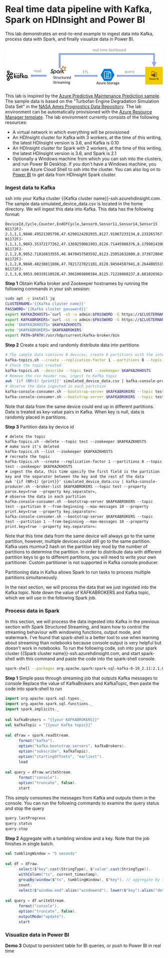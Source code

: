 # Real time data pipeline with Kafka, Spark on HDInsight and Power BI #

This lab demonstrates an end-to-end example to ingest data into Kafka, process data with Spark, and finally visualize data in Power BI.

![Alt text](/KafkaSparkBILab/diagram.png?raw=true "Data Pipeline")

This lab is inspired by the [Azure Predictive Maintenance Prediction sample](https://gallery.cortanaintelligence.com/Collection/Predictive-Maintenance-Template-3).  The sample data is based on the "Turbofan Engine Degradation Simulation Data Set" in the [NASA Ames Prognostics Data Repository](http://ti.arc.nasa.gov/tech/dash/pcoe/prognostic-data-repository/). The lab environment can be automatically provisioned with the [Azure Resource Manager template]().  The lab environment currently consists of the following resources:

* A virtual network in which everything will be provisioned
* An HDInsight cluster for Kafka with 3 workers, at the time of this writing, the latest HDInsight version is 3.6, and Kafka is 0.10
* An HDInsight cluster for Spark with 2 workers, at the time of this writing, the latest HDInsight version is 3.6, and Spark is 2.1
* Optionally a Windows machine from which you can ssh into the clusters, and run Power BI Desktop.  If you don't have a Windows machine, you can use Azure Cloud Shell to ssh into the cluster. You can also log on to [Power BI](https://powerbi.com) to get data from HDInsight Spark cluster.  

### Ingest data to Kafka ###
ssh into your Kafka cluster {{Kafka cluster name}}-ssh.azurehdinsight.com. The sample data simulated_device_data.csv is located in the home directory. We will ingest this data into Kafka. This data has the following format:
```csv
DeviceId,Cycle,Counter,EndOfCycle,Sensor9,Sensor11,Sensor14,Sensor15
N1172FJ-2,1,1,1,9048.49521305798,47.6290124202935,8127.91067233134,8.2332657671585
N1172FJ-1,1,1,1,9043.35372177262,47.1369259061993,8126.71445988376,8.17990143908579
N1172FJ-2,1,2,0,9052.71816833555,46.8470457503592,8123.23052632809,8.37387280454549
N1172FJ-1,1,2,0,9040.48238011606,47.7821727021101,8128.94564507941,8.26440855195816
N1172FJ-2,1,3,0,9053.00339110528,47.3061069800384,8125.71228068237,8.68102656244265
```

__Step 1__ Obtain Kafka broker and Zookeeper hostnames by running the following commands in your ssh session:
```bash
sudo apt -y install jq
CLUSTERNAME='{{Kafka cluster name}}'
PASSWORD='{{Kafka cluster password}}'
export KAFKAZKHOSTS=`curl -sS -u admin:$PASSWORD -G https://$CLUSTERNAME.azurehdinsight.net/api/v1/clusters/$CLUSTERNAME/services/ZOOKEEPER/components/ZOOKEEPER_SERVER | jq -r '["\(.host_components[].HostRoles.host_name):2181"] | join(",")' | cut -d',' -f1,2`
export KAFKABROKERS=`curl -sS -u admin:$PASSWORD -G https://$CLUSTERNAME.azurehdinsight.net/api/v1/clusters/$CLUSTERNAME/services/KAFKA/components/KAFKA_BROKER | jq -r '["\(.host_components[].HostRoles.host_name):9092"] | join(",")' | cut -d',' -f1,2`
echo '$KAFKAZKHOSTS='$KAFKAZKHOSTS
echo '$KAFKABROKERS='$KAFKABROKERS
export PATH=$PATH:/usr/hdp/current/kafka-broker/bin
```

__Step 2__ Create a topic and randomly distribute data into partitions
```bash
# The sample data contains 8 devices, create 8 partitions with the intention to partition by device
kafka-topics.sh --create --replication-factor 1 --partitions 8 --topic test --zookeeper $KAFKAZKHOSTS
# Check the topic created
kafka-topics.sh --describe --topic test --zookeeper $KAFKAZKHOSTS
# Remove the csv header row, ingest to Kafka topic
awk '{if (NR>1) {print}}' simulated_device_data.csv | kafka-console-producer.sh --broker-list $KAFKABROKERS --topic test
# Observe the data ingested in each partition
kafka-console-consumer.sh --bootstrap-server $KAFKABROKERS --topic test --partition 0 --from-beginning --max-messages 10
kafka-console-consumer.sh --bootstrap-server $KAFKABROKERS --topic test --partition 1 --from-beginning --max-messages 10
```
Note that data from the same device could end up in different partitions. Data is treated as key-value pairs in Kafka. When key is null, data is randomly placed in partitions. 

__Step 3__ Partition data by device id
```
# delete the topic
kafka-topics.sh --delete --topic test --zookeeper $KAFKAZKHOSTS
# make sure it's deleted
kafka-topics.sh --list --zookeeper $KAFKAZKHOSTS
# recreate the topic
kafka-topics.sh --create --replication-factor 1 --partitions 8 --topic test --zookeeper $KAFKAZKHOSTS
# ingest the data, this time specify the first field is the partition key and the separator between the key and the rest of the data
awk '{if (NR>1) {print}}' simulated_device_data.csv | kafka-console-producer.sh --broker-list $KAFKABROKERS --topic test --property parse.key=true --property key.separator=,
# observe the data in each partition
kafka-console-consumer.sh --bootstrap-server $KAFKABROKERS --topic test --partition 0 --from-beginning --max-messages 10 --property print.key=true --property key.separator=:
kafka-console-consumer.sh --bootstrap-server $KAFKABROKERS --topic test --partition 1 --from-beginning --max-messages 10 --property print.key=true --property key.separator=:
```
Note that this time data from the same device will always go to the same partition, however, multiple devices could still go to the same partition. Kafka uses murmur2 hash on the partition key mod by the number of partitions to determine the partition. In order to distribute data with different partition keys to go to different partitions, you will need to write your own partitioner. Custom partitioner is not supported in Kafka console producer. 

Partitioning data in Kafka allows Spark to run tasks to process multiple partitions simultaneously. 

In the next section, we will process the data that we just ingested into the Kafka topic. Note down the value of KAFKABROKERS and Kafka topic, which we will use in the following Spark job.

### Process data in Spark ###
In this section, we will process the data ingested into Kafka in the previous section with Spark Structured Streaming, and learn how to control the streaming behaviour with windowing functions, output mode, and watermark. I've found that spark-shell is a better tool to use when learning about streaming than notebooks because console output is very helpful but doesn't work in notebooks. To run the following code, ssh into your spark cluster {{Spark cluster name}}-ssh.azurehdinsight.com, and start spark-shell with this command and paste the code into the spark-shell console. 
```bash
spark-shell --packages org.apache.spark:spark-sql-kafka-0-10_2.11:2.1.0
```

__Step 1__ Simple pass through streaming job that outputs Kafka messages to console
Replace the value of KafkaBrokers and KafkaTopic, then paste the code into spark-shell to run
```scala
import org.apache.spark.sql.types._
import org.apache.spark.sql.functions._
import spark.implicits._ 

val kafkaBrokers = "{{your KAFKABROKERS}}"
val kafkaTopic = "{{your Kafka topic}}"

val dfraw = spark.readStream.
      format("kafka").
      option("kafka.bootstrap.servers", kafkaBrokers).
      option("subscribe", kafkaTopic). 
      option("startingOffsets", "earliest"). 
      load

val query = dfraw.writeStream.
      format("console").  
      option("truncate", false).
      start
```
This simply consumes the messages from Kafka and outputs them in the console. You can run the following commands to examine the query status and stop the query
```scala
query.lastProgress
query.status
query.stop
```

__Step 2__ Aggregate with a tumbling window and a key. Note that the job finishes in single batch.
```scala
val tumblingWindow = "5 seconds"

val df = dfraw.
      select($"key".cast(StringType), $"value".cast(StringType)).
      withColumn("ts", current_timestamp).
      groupBy(window($"ts", tumblingWindow), $"key"). // aggregate by tumbling window and key
      count.
      select($"window.end".alias("windowend"), lower($"key").alias("deviceid"), $"count")

val query = df.writeStream.
      format("console").  
      option("truncate", false).
      outputMode("update").
      start
```

### Visualize data in Power BI ###
__Demo 3__ Output to persistent table for BI queries, or push to Power BI in real time